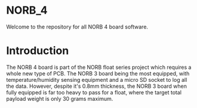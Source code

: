 NORB_4
======

Welcome to the repository for all NORB 4 board software.


Introduction
============

The NORB 4 board is part of the NORB float series project which requires a whole new type of PCB. The NORB 3 board being the most equipped, with temperature/humidity sensing equipment and a micro SD socket to log all the data. However, despite it's 0.8mm thickness, the NORB 3 board when fully equipped is far too heavy to pass for a float, where the target total payload weight is only 30 grams maximum.
